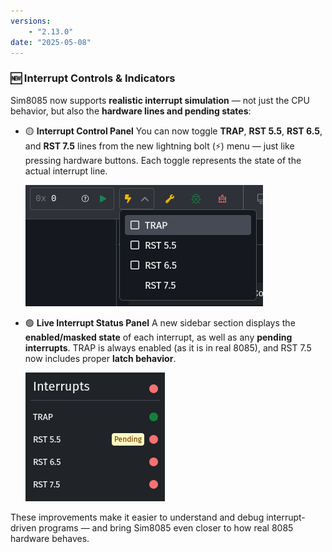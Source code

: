 ```yaml
---
versions:
    - "2.13.0"
date: "2025-05-08"
---
```


### 🆕 Interrupt Controls & Indicators

Sim8085 now supports **realistic interrupt simulation** — not just the CPU behavior, but also the **hardware lines and pending states**:

- 🟡 **Interrupt Control Panel**
  You can now toggle **TRAP**, **RST 5.5**, **RST 6.5**, and **RST 7.5** lines from the new lightning bolt (⚡) menu — just like pressing hardware buttons. Each toggle represents the state of the actual interrupt line.

    ![Interrupt Controls](./images/interrupt-controls-2025-05-08.png)

- 🟢 **Live Interrupt Status Panel**
  A new sidebar section displays the **enabled/masked state** of each interrupt, as well as any **pending interrupts**.
  TRAP is always enabled (as it is in real 8085), and RST 7.5 now includes proper **latch behavior**.

    ![Interrupt Panel](./images/interrupt-panel-2025-05-08.png)

These improvements make it easier to understand and debug interrupt-driven programs — and bring Sim8085 even closer to how real 8085 hardware behaves.
